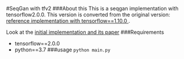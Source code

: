 #SeqGan with tfv2
###About this
This is a seqgan implementation with tensorflow2.0.0. This version is converted from the original version: [reference implementation with tensorflow==1.10.0 ](https://github.com/tyo-yo/SeqGAN) .

Look at the [initial implementation and its paper](https://github.com/LantaoYu/SeqGAN)
###Requirements
- tensorflow==2.0.0
- python==3.7
###usage
```python main.py```